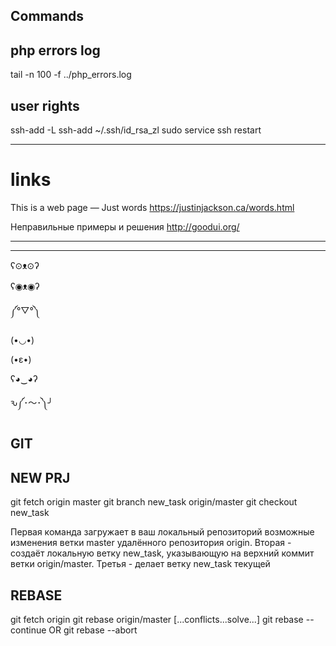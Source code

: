 Commands
-----------------------------------------------------------------------------


## php errors log

tail -n 100 -f ../php_errors.log


## user rights

ssh-add -L
ssh-add ~/.ssh/id_rsa_zl
sudo service ssh restart





--------------------------------------------------------------------------

# links

This is a web page — Just words
https://justinjackson.ca/words.html

Неправильные примеры и решения
http://goodui.org/






--------------------------------------------------------------------------



--------------------------------------------------------------------------

ʕ⊙ᴥ⊙ʔ

ʕ◉ᴥ◉ʔ

༼°▽°༽

(•◡•)

(•ε•)

ʕ◕‿◕ʔ

ԅ༼･〜･༽╯


GIT
--------------------------------------------------------------------------

## NEW PRJ

git fetch origin master
git branch new_task origin/master
git checkout new_task

Первая команда загружает в ваш локальный репозиторий возможные изменения ветки master удалённого репозитория origin.
Вторая - создаёт локальную ветку new_task, указывающую на верхний коммит ветки origin/master.
Третья - делает ветку new_task текущей

## REBASE

git fetch origin
git rebase origin/master
[...conflicts...solve...]
git rebase --continue OR git rebase --abort
